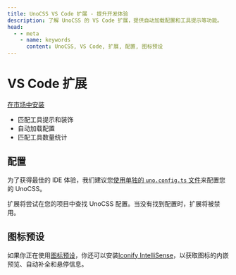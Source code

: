 ```yaml
---
title: UnoCSS VS Code 扩展 - 提升开发体验
description: 了解 UnoCSS 的 VS Code 扩展，提供自动加载配置和工具提示等功能。
head:
  - - meta
    - name: keywords
      content: UnoCSS, VS Code, 扩展, 配置, 图标预设
---
```


# VS Code 扩展

[在市场中安装](https://marketplace.visualstudio.com/items?itemName=antfu.unocss)

- 匹配工具提示和装饰
- 自动加载配置
- 匹配工具数量统计

## 配置

为了获得最佳的 IDE 体验，我们建议您[使用单独的 `uno.config.ts` 文件](/guide/config-file)来配置您的 UnoCSS。

扩展将尝试在您的项目中查找 UnoCSS 配置。当没有找到配置时，扩展将被禁用。

## 图标预设

如果你正在使用[图标预设](/presets/icons)，你还可以安装[Iconify IntelliSense](https://marketplace.visualstudio.com/items?itemName=antfu.iconify)，以获取图标的内嵌预览、自动补全和悬停信息。
